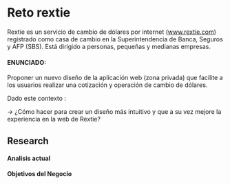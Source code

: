 # Reto rextie  

Rextie es un servicio de cambio de dólares por internet (www.rextie.com) registrado
como casa de cambio en la Superintendencia de Banca, Seguros y AFP (SBS). Está
dirigido a personas, pequeñas y medianas empresas.  

#### ENUNCIADO:
Proponer un nuevo diseño de la aplicación web (zona privada) que facilite a los
usuarios realizar una cotización y operación de cambio de dólares.  

Dado este contexto :  

→ ¿Cómo hacer para crear un diseño más intuitivo y que a su vez mejore la experiencia en la web de Rextie?  

## Research  
#### Analisis actual  
**Objetivos del Negocio**  
